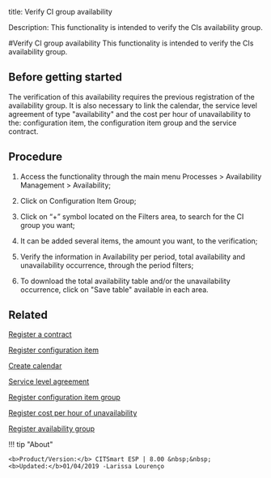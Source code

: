 title: Verify CI group availability

Description: This functionality is intended to verify the CIs availability group.

#Verify CI group availability
This functionality is intended to verify the CIs availability group.

Before getting started
--------------------------

The verification of this availability requires the previous registration of the
availability group. It is also necessary to link the calendar, the service level
agreement of type "availability" and the cost per hour of unavailability to the:
configuration item, the configuration item group and the service contract.

Procedure
-------------

1.  Access the functionality through the main menu Processes \> Availability
    Management \> Availability;

2.  Click on Configuration Item Group;

3.  Click on “+” symbol located on the Filters area, to search for the CI group
    you want;

4.  It can be added several items, the amount you want, to the verification;

5.  Verify the information in Availability per period, total availability and
    unavailability occurrence, through the period filters;

6.  To download the total availability table and/or the unavailability
    occurrence, click on "Save table" available in each area.

Related
-----------

   [Register a contract](/en-us/citsmart-esp-8/additional-features/contract-management/use/register-contract.html)

   [Register configuration item](/en-us/citsmart-esp-8/processes/configuration/use/register-CI.html)

   [Create calendar](/en-us/citsmart-esp-8/platform-administration/time/create-calendar.html) 

   [Service level agreement](/en-us/citsmart-esp-8/processes/service-level/use/service-level-agreement.html)

  [Register configuration item group](/en-us/citsmart-esp-8/processes/configuration/configuration/register-configuration-item-group.html) 

   [Register cost per hour of unavailability](/en-us/citsmart-esp-8/processes/configuration/use/cost-per-hour-unavailability.html)

  [Register availability group](/en-us/citsmart-esp-8/processes/availability/configuration/register-availability-group.html) 

!!! tip "About"

    <b>Product/Version:</b> CITSmart ESP | 8.00 &nbsp;&nbsp;
    <b>Updated:</b>01/04/2019 -Larissa Lourenço

